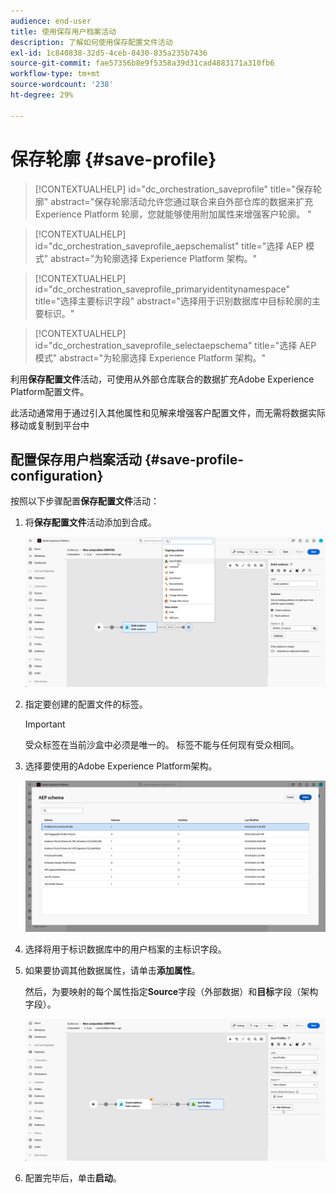 ```yaml
---
audience: end-user
title: 使用保存用户档案活动
description: 了解如何使用保存配置文件活动
exl-id: 1c840838-32d5-4ceb-8430-835a235b7436
source-git-commit: fae57356b8e9f5358a39d31cad4883171a310fb6
workflow-type: tm+mt
source-wordcount: '238'
ht-degree: 29%

---
```


# 保存轮廓 {#save-profile}

>[!CONTEXTUALHELP]
>id="dc_orchestration_saveprofile"
>title="保存轮廓"
>abstract="保存轮廓活动允许您通过联合来自外部仓库的数据来扩充 Experience Platform 轮廓，您就能够使用附加属性来增强客户轮廓。 "

>[!CONTEXTUALHELP]
>id="dc_orchestration_saveprofile_aepschemalist"
>title="选择 AEP 模式"
>abstract="为轮廓选择 Experience Platform 架构。"

>[!CONTEXTUALHELP]
>id="dc_orchestration_saveprofile_primaryidentitynamespace"
>title="选择主要标识字段"
>abstract="选择用于识别数据库中目标轮廓的主要标识。"

>[!CONTEXTUALHELP]
>id="dc_orchestration_saveprofile_selectaepschema"
>title="选择 AEP 模式"
>abstract="为轮廓选择 Experience Platform 架构。"

利用&#x200B;**保存配置文件**&#x200B;活动，可使用从外部仓库联合的数据扩充Adobe Experience Platform配置文件。

此活动通常用于通过引入其他属性和见解来增强客户配置文件，而无需将数据实际移动或复制到平台中

## 配置保存用户档案活动 {#save-profile-configuration}

按照以下步骤配置&#x200B;**保存配置文件**&#x200B;活动：

1. 将&#x200B;**保存配置文件**&#x200B;活动添加到合成。

   ![](../assets/save-profile.png)

1. 指定要创建的配置文件的标签。

   >[!IMPORTANT]
   >
   >受众标签在当前沙盒中必须是唯一的。 标签不能与任何现有受众相同。

1. 选择要使用的Adobe Experience Platform架构。

   ![](../assets/save-profile-2.png)

1. 选择将用于标识数据库中的用户档案的主标识字段。

1. 如果要协调其他数据属性，请单击&#x200B;**添加属性**。

   然后，为要映射的每个属性指定&#x200B;**Source**&#x200B;字段（外部数据）和&#x200B;**目标**&#x200B;字段（架构字段）。

   ![](../assets/save-profile-3.png)

1. 配置完毕后，单击&#x200B;**启动**。
